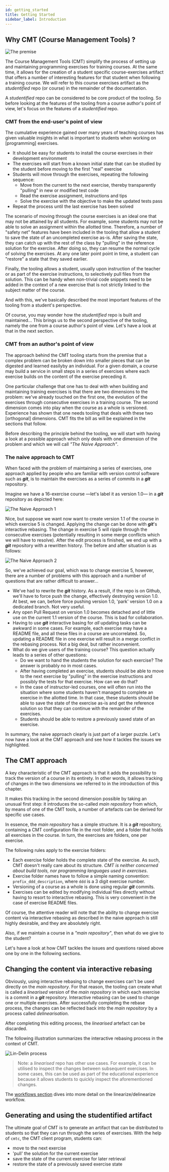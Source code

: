```yaml
---
id: getting_started
title: Getting Started
sidebar_label: Introduction
---
```


## Why CMT (Course Management Tools) ?

![The premise](https://i.imgur.com/cvwRz4G.png)

The Course Management Tools (CMT) simplify the process of setting up
and maintaining programming exercises for training courses. At the same
time, it allows for the creation of a student specific course-exercises
artifact that offers a number of interesting features for that student
when following a training course. We will refer to this course exercises
artifact as the *studentified* repo (or course) in the remainder of the
documentation.

A *studentified* repo can be considered to be core product of the tooling. So
before looking at the features of the tooling from a course author's point of
view, let's focus on the features of a *studentified* repo.

### CMT from the end-user's point of view

The cumulative experience gained over many years of teaching courses has
given valuable insights in what is important to students when working on
[programming] exercises.

- It should be easy for students to install the course exercises in their
  development environment
- The exercises will start from a known initial state that can be studied
  by the student before moving to the first "real" exercise
- Students will move through the exercises, repeating the following sequence:
  - Move from the current to the next exercise, thereby transparently "pulling"
    in new or modified test code
  - Read the exercise assignment, instructions and tips
  - Solve the exercise with the objective to make the updated tests pass
- Repeat the process until the last exercise has been solved

The scenario of moving through the course exercises is an ideal one that may 
not be attained by all students. For example, some students may not be able to
solve an assignment within the allotted time. Therefore, a number of "safety 
net" features have been included in the tooling that allow a student to
save the state of an uncompleted exercise as-is. After saving the state, they
can catch up with the rest of the class by "pulling" in the reference solution
for the exercise. After doing so, they can resume the normal cycle of solving the exercises. At any one later point point in time, a student can "restore" a
state that they saved earlier.

Finally, the tooling allows a student, usually upon instruction of the teacher
or as part of the exercise instructions, to selectively pull files from the solution. This can be handy when non-trivial code snippets need to be added in
the context of a new exercise that is not strictly linked to the subject matter
of the course.

And with this, we've basically described the most important features of the
tooling from a student's perspective.

Of course, you may wonder how the _studentified_ repo is built and
maintained... This brings us to the second perspective of the tooling, namely
the one from a course author's point of view. Let's have a look at that in
the next section.

### CMT from an author's point of view

The approach behind the CMT tooling starts from the premise that a complex problem can be broken down into smaller pieces that can be digested and learned easilyby an individual. For a given domain, a course may build a service in small steps in a series of exercises where each exercise builds on the content of the exercise preceding it.

One particular challenge that one has to deal with when building and maintaining training exercises is that there are two dimensions to the problem: we've already touched on the first one, the evolution of the exercises through consecutive exercises in a training course. The second dimension comes into play when the course as a whole is versioned. Experience has shown that one needs tooling that deals with these two [orthogonal] dimensions. CMT fits the bill as will be explained in the sections that follow.

Before describing the principle behind the tooling, we will start with having a look at a possible approach which only deals with one dimension of the problem and which we will call _"The Naive Approach"_. 


### The naive approach to CMT

When faced with the problem of maintaining a series of exercises, one approach applied by people who are familiar with version control software such as **_git_**, is to maintain the exercises as a series of commits in a **_git_** repository.

Imagine we have a 16-exercise course —let's label it as version 1.0— in a **_git_** repository as depicted here:

![The Naive Approach 1](https://imgur.com/1aNEEgu.png)

Nice, but suppose we want now want to create version 1.1 of the course in which exercise 5 is changed. Applying the change can be done with **_git_**'s interactive rebasing. The change in exercise 5 will ripple through the consecutive exercises (potentially resulting in some merge conflicts which we will have to resolve). After the edit process is finished, we end up with a **_git_** repository with a rewritten history. The before and after situation is as follows:

![The Naive Approach 2](https://imgur.com/b8eJUkC.png)

So, we've achieved our goal, which was to change exercise 5, however, there are a number of problems with this approach and a number of questions that are rather difficult to answer...

- We've had to rewrite the **_git_** history. As a result, if the repo is on Github, we'll have to force push the change, effectively destroying version 1.0. At best, we can, before force pushing version 1.0, 'park' version 1.0 on a dedicated branch. Not very useful.
- Any open Pull Request on version 1.0 becomes detached and of little use on the current 1.1 version of the course. This is bad for collaboration.
- Having to use **_git_** interactive basing for _all_ updating tasks can be awkward in some cases. For example, each exercise may have a README file, and all these files in a course are uncorrelated. So, updating a README file in one exercise will result in a merge conflict in the rebasing process. Not a big deal, but rather inconvenient.
- What do we give users of the training course? This question actually leads to a series of other questions:
  - Do we want to hand the students the solution for each exercise? The answer is probably no in most cases.
  - After having completed an exercise, students should be able to move to the next exercise by "pulling" in the exercise instructions and possibly the tests for that exercise. How can we do that?
  - In the case of instructor-led courses, one will often run into the situation where some students haven't managed to complete an exercise in the allotted time. In that case, these students should be able to save the state of the exercise as-is and get the reference solution so that they can continue with the remainder of the exercises.
  - Students should be able to restore a previously saved state of an exercise.

In summary, the naive approach clearly is just part of a larger puzzle. Let's now have a look at the CMT approach and see how it tackles the issues we highlighted.

## The CMT approach

A key characteristic of the CMT approach is that it adds the possibility to track the version of a course in its entirety. In other words, it allows tracking of changes in the two dimensions we referred to in the introduction of this chapter.

It makes this tracking in the second dimension possible by taking an unusual first step: it introduces the so-called _main repository_ from which, by means of one of the CMT tools, a number of artefacts can be derived for specific use cases.

In essence, the _main repository_ has a simple structure. It is a **_git_** repository, containing a CMT configuration file in the root folder, and a folder that holds all exercises in the course. In turn, the exercises are folders, one per exercise.

The following rules apply to the exercise folders:

- Each exercise folder holds the complete state of the exercise. As such, CMT doesn't really care about its structure. _CMT is neither concerned about build tools, nor programming languages used in exercises_.
- Exercise folder names have to follow a simple naming convention: `prefix_ddd_description`, where `ddd` is a 3 digit exercise number.
- Versioning of a course as a whole is done using regular **_git_** commits.
- Exercises can be edited by modifying individual files directly without having to resort to interactive rebasing. This is very convenient in the case of exercise README files.

Of course, the attentive reader will note that the ability to change exercise content via interactive rebasing as described in the naive approach is still highly desirable, and they are absolutely right.

Also, if we maintain a course in a _"main repository"_, then what do we give to the student?

Let's have a look at how CMT tackles the issues and questions raised above one by one in the following sections.

## Changing the content via interactive rebasing

Obviously, using interactive rebasing to change exercises can't be used directly on the _main repository_. For that reason, the tooling can create what is called a _linearised_ version of the _main repository_ in which each exercise is a commit in a **_git_** repository. Interactive rebasing can be used to change one or multiple exercises. After successfully completing the rebase process, the changes can be reflected back into the _main repository_ by a process called _delinearisation_.

After completing this editing process, the _linearised_ artefact can be discarded.

The following illustration summarizes the interactive rebasing process in the context of CMT.

![Lin-Delin process](https://imgur.com/tAdPsbL.png)

> Note: a _linearised_ repo has other use cases. For example, it can be utilised to inspect the changes between subsequent exercises. In some cases, this can be used as part of the educational experience because it allows students to quickly inspect the aforementioned changes.

The [workflows section](workflows.md) dives into more detail on the linearize/delinearize workflow.

## Generating and using the studentified artifact

The ultimate goal of CMT is to generate an artifact that can be distributed to students so that
they can run through the series of exercises. With the help of `cmtc`, the CMT client program,
students can:

- move to the next exercise
- 'pull' the solution for the current exercise
- save the state of the current exercise for later retrieval
- restore the state of a previously saved exercise state

